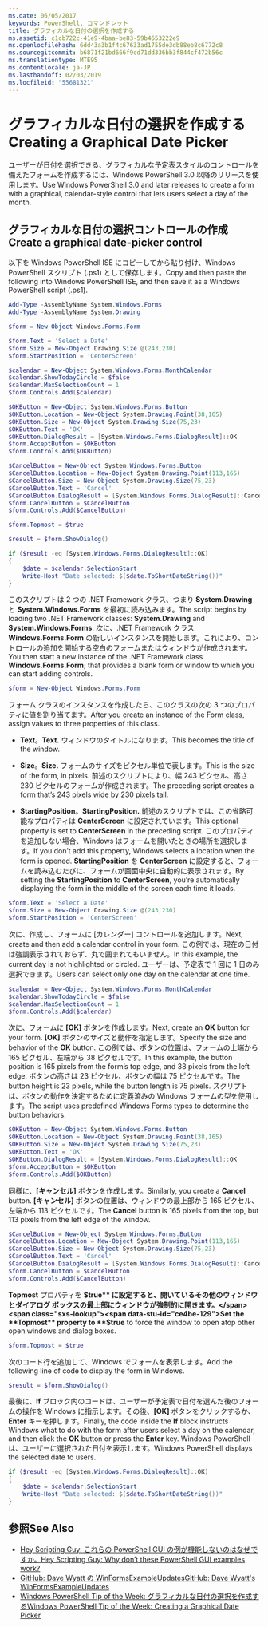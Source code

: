 ```yaml
---
ms.date: 06/05/2017
keywords: PowerShell, コマンドレット
title: グラフィカルな日付の選択を作成する
ms.assetid: c1cb722c-41e9-4baa-be83-59b4653222e9
ms.openlocfilehash: 6dd43a3b1f4c67633ad1755de3db88eb8c6772c8
ms.sourcegitcommit: b6871f21bd666f9cd71dd336bb3f844cf472b56c
ms.translationtype: MTE95
ms.contentlocale: ja-JP
ms.lasthandoff: 02/03/2019
ms.locfileid: "55681321"
---
```

# <a name="creating-a-graphical-date-picker"></a><span data-ttu-id="ce4be-103">グラフィカルな日付の選択を作成する</span><span class="sxs-lookup"><span data-stu-id="ce4be-103">Creating a Graphical Date Picker</span></span>

<span data-ttu-id="ce4be-104">ユーザーが日付を選択できる、グラフィカルな予定表スタイルのコントロールを備えたフォームを作成するには、Windows PowerShell 3.0 以降のリリースを使用します。</span><span class="sxs-lookup"><span data-stu-id="ce4be-104">Use Windows PowerShell 3.0 and later releases to create a form with a graphical, calendar-style control that lets users select a day of the month.</span></span>

## <a name="create-a-graphical-date-picker-control"></a><span data-ttu-id="ce4be-105">グラフィカルな日付の選択コントロールの作成</span><span class="sxs-lookup"><span data-stu-id="ce4be-105">Create a graphical date-picker control</span></span>

<span data-ttu-id="ce4be-106">以下を Windows PowerShell ISE にコピーしてから貼り付け、Windows PowerShell スクリプト (.ps1) として保存します。</span><span class="sxs-lookup"><span data-stu-id="ce4be-106">Copy and then paste the following into Windows PowerShell ISE, and then save it as a Windows PowerShell script (.ps1).</span></span>

```powershell
Add-Type -AssemblyName System.Windows.Forms
Add-Type -AssemblyName System.Drawing

$form = New-Object Windows.Forms.Form

$form.Text = 'Select a Date'
$form.Size = New-Object Drawing.Size @(243,230)
$form.StartPosition = 'CenterScreen'

$calendar = New-Object System.Windows.Forms.MonthCalendar
$calendar.ShowTodayCircle = $false
$calendar.MaxSelectionCount = 1
$form.Controls.Add($calendar)

$OKButton = New-Object System.Windows.Forms.Button
$OKButton.Location = New-Object System.Drawing.Point(38,165)
$OKButton.Size = New-Object System.Drawing.Size(75,23)
$OKButton.Text = 'OK'
$OKButton.DialogResult = [System.Windows.Forms.DialogResult]::OK
$form.AcceptButton = $OKButton
$form.Controls.Add($OKButton)

$CancelButton = New-Object System.Windows.Forms.Button
$CancelButton.Location = New-Object System.Drawing.Point(113,165)
$CancelButton.Size = New-Object System.Drawing.Size(75,23)
$CancelButton.Text = 'Cancel'
$CancelButton.DialogResult = [System.Windows.Forms.DialogResult]::Cancel
$form.CancelButton = $CancelButton
$form.Controls.Add($CancelButton)

$form.Topmost = $true

$result = $form.ShowDialog()

if ($result -eq [System.Windows.Forms.DialogResult]::OK)
{
    $date = $calendar.SelectionStart
    Write-Host "Date selected: $($date.ToShortDateString())"
}
```

<span data-ttu-id="ce4be-107">このスクリプトは 2 つの .NET Framework クラス、つまり **System.Drawing** と **System.Windows.Forms** を最初に読み込みます。</span><span class="sxs-lookup"><span data-stu-id="ce4be-107">The script begins by loading two .NET Framework classes: **System.Drawing** and **System.Windows.Forms**.</span></span> <span data-ttu-id="ce4be-108">次に、.NET Framework クラス **Windows.Forms.Form** の新しいインスタンスを開始します。これにより、コントロールの追加を開始する空白のフォームまたはウィンドウが作成されます。</span><span class="sxs-lookup"><span data-stu-id="ce4be-108">You then start a new instance of the .NET Framework class **Windows.Forms.Form**; that provides a blank form or window to which you can start adding controls.</span></span>

```powershell
$form = New-Object Windows.Forms.Form
```

<span data-ttu-id="ce4be-109">フォーム クラスのインスタンスを作成したら、このクラスの次の 3 つのプロパティに値を割り当てます。</span><span class="sxs-lookup"><span data-stu-id="ce4be-109">After you create an instance of the Form class, assign values to three properties of this class.</span></span>

- <span data-ttu-id="ce4be-110">**Text**。</span><span class="sxs-lookup"><span data-stu-id="ce4be-110">**Text.**</span></span> <span data-ttu-id="ce4be-111">ウィンドウのタイトルになります。</span><span class="sxs-lookup"><span data-stu-id="ce4be-111">This becomes the title of the window.</span></span>

- <span data-ttu-id="ce4be-112">**Size**。</span><span class="sxs-lookup"><span data-stu-id="ce4be-112">**Size.**</span></span> <span data-ttu-id="ce4be-113">フォームのサイズをピクセル単位で表します。</span><span class="sxs-lookup"><span data-stu-id="ce4be-113">This is the size of the form, in pixels.</span></span> <span data-ttu-id="ce4be-114">前述のスクリプトにより、幅 243 ピクセル、高さ 230 ピクセルのフォームが作成されます。</span><span class="sxs-lookup"><span data-stu-id="ce4be-114">The preceding script creates a form that’s 243 pixels wide by 230 pixels tall.</span></span>

- <span data-ttu-id="ce4be-115">**StartingPosition**。</span><span class="sxs-lookup"><span data-stu-id="ce4be-115">**StartingPosition.**</span></span> <span data-ttu-id="ce4be-116">前述のスクリプトでは、この省略可能なプロパティは **CenterScreen** に設定されています。</span><span class="sxs-lookup"><span data-stu-id="ce4be-116">This optional property is set to **CenterScreen** in the preceding script.</span></span> <span data-ttu-id="ce4be-117">このプロパティを追加しない場合、Windows はフォームを開いたときの場所を選択します。</span><span class="sxs-lookup"><span data-stu-id="ce4be-117">If you don’t add this property, Windows selects a location when the form is opened.</span></span> <span data-ttu-id="ce4be-118">**StartingPosition** を **CenterScreen** に設定すると、フォームを読み込むたびに、フォームが画面中央に自動的に表示されます。</span><span class="sxs-lookup"><span data-stu-id="ce4be-118">By setting the **StartingPosition** to **CenterScreen**, you’re automatically displaying the form in the middle of the screen each time it loads.</span></span>

```powershell
$form.Text = 'Select a Date'
$form.Size = New-Object Drawing.Size @(243,230)
$form.StartPosition = 'CenterScreen'
```

<span data-ttu-id="ce4be-119">次に、作成し、フォームに [カレンダー] コントロールを追加します。</span><span class="sxs-lookup"><span data-stu-id="ce4be-119">Next, create and then add a calendar control in your form.</span></span> <span data-ttu-id="ce4be-120">この例では、現在の日付は強調表示されておらず、丸で囲まれてもいません。</span><span class="sxs-lookup"><span data-stu-id="ce4be-120">In this example, the current day is not highlighted or circled.</span></span> <span data-ttu-id="ce4be-121">ユーザーは、予定表で 1 回に 1 日のみ選択できます。</span><span class="sxs-lookup"><span data-stu-id="ce4be-121">Users can select only one day on the calendar at one time.</span></span>

```powershell
$calendar = New-Object System.Windows.Forms.MonthCalendar
$calendar.ShowTodayCircle = $false
$calendar.MaxSelectionCount = 1
$form.Controls.Add($calendar)
```

<span data-ttu-id="ce4be-122">次に、フォームに **[OK]** ボタンを作成します。</span><span class="sxs-lookup"><span data-stu-id="ce4be-122">Next, create an **OK** button for your form.</span></span> <span data-ttu-id="ce4be-123">**[OK]** ボタンのサイズと動作を指定します。</span><span class="sxs-lookup"><span data-stu-id="ce4be-123">Specify the size and behavior of the **OK** button.</span></span> <span data-ttu-id="ce4be-124">この例では、ボタンの位置は、フォームの上端から 165 ピクセル、左端から 38 ピクセルです。</span><span class="sxs-lookup"><span data-stu-id="ce4be-124">In this example, the button position is 165 pixels from the form’s top edge, and 38 pixels from the left edge.</span></span> <span data-ttu-id="ce4be-125">ボタンの高さは 23 ピクセル、ボタンの幅は 75 ピクセルです。</span><span class="sxs-lookup"><span data-stu-id="ce4be-125">The button height is 23 pixels, while the button length is 75 pixels.</span></span> <span data-ttu-id="ce4be-126">スクリプトは、ボタンの動作を決定するために定義済みの Windows フォームの型を使用します。</span><span class="sxs-lookup"><span data-stu-id="ce4be-126">The script uses predefined Windows Forms types to determine the button behaviors.</span></span>

```powershell
$OKButton = New-Object System.Windows.Forms.Button
$OKButton.Location = New-Object System.Drawing.Point(38,165)
$OKButton.Size = New-Object System.Drawing.Size(75,23)
$OKButton.Text = 'OK'
$OKButton.DialogResult = [System.Windows.Forms.DialogResult]::OK
$form.AcceptButton = $OKButton
$form.Controls.Add($OKButton)
```

<span data-ttu-id="ce4be-127">同様に、**[キャンセル]** ボタンを作成します。</span><span class="sxs-lookup"><span data-stu-id="ce4be-127">Similarly, you create a **Cancel** button.</span></span> <span data-ttu-id="ce4be-128">**[キャンセル]** ボタンの位置は、ウィンドウの最上部から 165 ピクセル、左端から 113 ピクセルです。</span><span class="sxs-lookup"><span data-stu-id="ce4be-128">The **Cancel** button is 165 pixels from the top, but 113 pixels from the left edge of the window.</span></span>

```powershell
$CancelButton = New-Object System.Windows.Forms.Button
$CancelButton.Location = New-Object System.Drawing.Point(113,165)
$CancelButton.Size = New-Object System.Drawing.Size(75,23)
$CancelButton.Text = 'Cancel'
$CancelButton.DialogResult = [System.Windows.Forms.DialogResult]::Cancel
$form.CancelButton = $CancelButton
$form.Controls.Add($CancelButton)
```

<span data-ttu-id="ce4be-129">**Topmost** プロパティを **$true** に設定すると、開いているその他のウィンドウとダイアログ ボックスの最上部にウィンドウが強制的に開きます。</span><span class="sxs-lookup"><span data-stu-id="ce4be-129">Set the **Topmost** property to **$true** to force the window to open atop other open windows and dialog boxes.</span></span>

```powershell
$form.Topmost = $true
```

<span data-ttu-id="ce4be-130">次のコード行を追加して、Windows でフォームを表示します。</span><span class="sxs-lookup"><span data-stu-id="ce4be-130">Add the following line of code to display the form in Windows.</span></span>

```powershell
$result = $form.ShowDialog()
```

<span data-ttu-id="ce4be-131">最後に、**If** ブロック内のコードは、ユーザーが予定表で日付を選んだ後のフォームの操作を Windows に指示します。その後、**[OK]** ボタンをクリックするか、**Enter** キーを押します。</span><span class="sxs-lookup"><span data-stu-id="ce4be-131">Finally, the code inside the **If** block instructs Windows what to do with the form after users select a day on the calendar, and then click the **OK** button or press the **Enter** key.</span></span> <span data-ttu-id="ce4be-132">Windows PowerShell は、ユーザーに選択された日付を表示します。</span><span class="sxs-lookup"><span data-stu-id="ce4be-132">Windows PowerShell displays the selected date to users.</span></span>

```powershell
if ($result -eq [System.Windows.Forms.DialogResult]::OK)
{
    $date = $calendar.SelectionStart
    Write-Host "Date selected: $($date.ToShortDateString())"
}
```

## <a name="see-also"></a><span data-ttu-id="ce4be-133">参照</span><span class="sxs-lookup"><span data-stu-id="ce4be-133">See Also</span></span>

- [<span data-ttu-id="ce4be-134">Hey Scripting Guy: これらの PowerShell GUI の例が機能しないのはなぜですか。</span><span class="sxs-lookup"><span data-stu-id="ce4be-134">Hey Scripting Guy:  Why don’t these PowerShell GUI examples work?</span></span>](https://go.microsoft.com/fwlink/?LinkId=506644)
- [<span data-ttu-id="ce4be-135">GitHub: Dave Wyatt の WinFormsExampleUpdates</span><span class="sxs-lookup"><span data-stu-id="ce4be-135">GitHub: Dave Wyatt's WinFormsExampleUpdates</span></span>](https://github.com/dlwyatt/WinFormsExampleUpdates)
- [<span data-ttu-id="ce4be-136">Windows PowerShell Tip of the Week: グラフィカルな日付の選択を作成する</span><span class="sxs-lookup"><span data-stu-id="ce4be-136">Windows PowerShell Tip of the Week:  Creating a Graphical Date Picker</span></span>](https://technet.microsoft.com/library/ff730942.aspx)